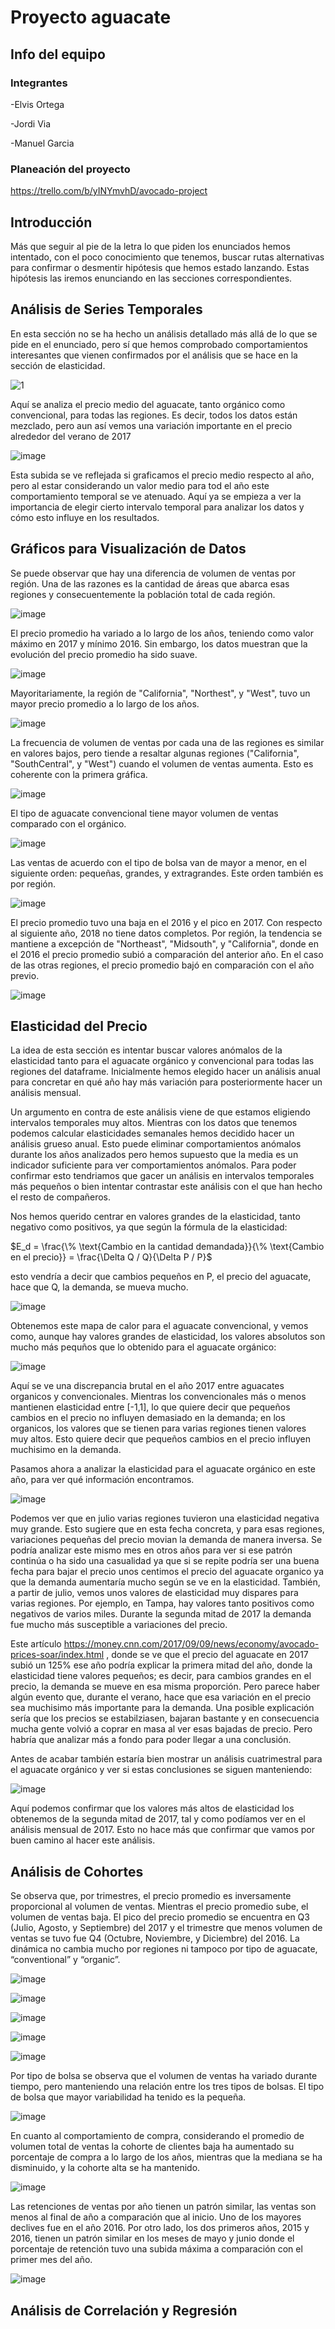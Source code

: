 # Proyecto aguacate 

## Info del equipo

### Integrantes

-Elvis Ortega

-Jordi Via

-Manuel Garcia

### Planeación del proyecto

https://trello.com/b/yINYmvhD/avocado-project

## Introducción

Más que seguir al pie de la letra lo que piden los enunciados hemos intentado, con el poco conocimiento que tenemos, buscar rutas alternativas para confirmar o desmentir hipótesis que hemos estado lanzando. Estas hipótesis las iremos enunciando en las secciones correspondientes.

## Análisis de Series Temporales

En esta sección no se ha hecho un análisis detallado más allá de lo que se pide en el enunciado, pero sí que hemos comprobado comportamientos interesantes que vienen confirmados por el análisis que se hace en la sección de elasticidad.

![1](https://github.com/user-attachments/assets/f426e3db-0249-4e99-bd6d-259cbfa0a492)

Aquí se analiza el precio medio del aguacate, tanto orgánico como convencional, para todas las regiones. Es decir, todos los datos están mezclado, pero aun así vemos una variación importante en el precio alrededor del verano de 2017

![image](https://github.com/user-attachments/assets/992fb346-1eb7-4aad-9357-a59bfabda324)

Esta subida se ve reflejada si graficamos el precio medio respecto al año, pero al estar considerando un valor medio para tod el año este comportamiento temporal se ve atenuado. Aquí ya se empieza a ver la importancia de elegir cierto intervalo temporal para analizar los datos y cómo esto influye en los resultados.

## Gráficos para Visualización de Datos

Se puede observar que hay una diferencia de volumen de ventas por región. Una de las razones es la cantidad de áreas que abarca esas regiones y consecuentemente la población total de cada región.

![image](https://github.com/user-attachments/assets/e6b108dd-a646-48d6-9245-34e6370c01ce)

El precio promedio ha variado a lo largo de los años, teniendo como valor máximo en 2017 y mínimo 2016. Sin embargo, los datos muestran que la evolución del precio promedio ha sido suave.

![image](https://github.com/user-attachments/assets/cc9301c4-4510-4e1c-816c-6ad39d398fc4)

Mayoritariamente, la región de "California", "Northest", y "West", tuvo un mayor precio promedio a lo largo de los años.

![image](https://github.com/user-attachments/assets/372bc161-dd85-4ba2-b3c1-3293a05b3d72)

La frecuencia de volumen de ventas por cada una de las regiones es similar en valores bajos, pero tiende a resaltar algunas regiones ("California", "SouthCentral", y "West") cuando el volumen de ventas aumenta. Esto es coherente con la primera gráfica.

![image](https://github.com/user-attachments/assets/cd8ce721-1313-4968-ba9a-96c5e936db46)

El tipo de aguacate convencional tiene mayor volumen de ventas comparado con el orgánico.

![image](https://github.com/user-attachments/assets/54ead810-5e0f-400f-8f95-33df3ac398a9)

Las ventas de acuerdo con el tipo de bolsa van de mayor a menor, en el siguiente orden: pequeñas, grandes, y extragrandes. Este orden también es por región.

![image](https://github.com/user-attachments/assets/63245519-151a-4e17-a8ec-d106216554cc)

El precio promedio tuvo una baja en el 2016 y el pico en 2017. Con respecto al siguiente año, 2018 no tiene datos completos. Por región, la tendencia se mantiene a excepción de "Northeast", "Midsouth", y "California", donde en el 2016 el precio promedio subió a comparación del anterior año. En el caso de las otras regiones, el precio promedio bajó en comparación con el año previo.

![image](https://github.com/user-attachments/assets/4573e498-c2fd-451b-b54b-fca10b545a53)

## Elasticidad del Precio

La idea de esta sección es intentar buscar valores anómalos de la elasticidad tanto para el aguacate orgánico y convencional para todas las regiones del dataframe. Inicialmente hemos elegido hacer un análisis anual para concretar en qué año hay más variación para posteriormente hacer un análisis mensual.

Un argumento en contra de este análisis viene de que estamos eligiendo intervalos temporales muy altos. Mientras con los datos que tenemos podemos calcular elasticidades semanales hemos decidido hacer un análisis grueso anual. Esto puede eliminar comportamientos anómalos durante los años analizados pero hemos supuesto que la media es un indicador suficiente para ver comportamientos anómalos. Para poder confirmar esto tendriamos que gacer un análisis en intervalos temporales más pequeños o bien intentar contrastar este análisis con el que han hecho el resto de compañeros.

Nos hemos querido centrar en valores grandes de la elasticidad, tanto negativo como positivos, ya que según la fórmula de la elasticidad:

$E_d = \frac{\% \text{Cambio en la cantidad demandada}}{\% \text{Cambio en el precio}} = \frac{\Delta Q / Q}{\Delta P / P}$

esto vendría a decir que cambios pequeños en P, el precio del aguacate, hace que Q, la demanda, se mueva mucho. 

![image](https://github.com/user-attachments/assets/5bc7b56c-7a1f-4671-ab05-23416fd025ac)

Obtenemos este mapa de calor para el aguacate convencional, y vemos como, aunque hay valores grandes de elasticidad, los valores absolutos son mucho más pequños que lo obtenido para el aguacate orgánico:

![image](https://github.com/user-attachments/assets/1b4dcd3b-7f87-44da-8b66-abea881d98e5)

Aquí se ve una discrepancia brutal en el año 2017 entre aguacates organicos y convencionales. Mientras los convencionales más o menos mantienen elasticidad entre [-1,1], lo que quiere decir que pequeños cambios en el precio no influyen demasiado en la demanda; en los organicos, los valores que se tienen para varias regiones tienen valores muy altos. Esto quiere decir que pequeños cambios en el precio influyen muchisimo en la demanda.

Pasamos ahora a analizar la elasticidad para el aguacate orgánico en este año, para ver qué información encontramos.

![image](https://github.com/user-attachments/assets/8a06552b-0e99-4840-8664-ab56e090f1d1)

Podemos ver que en julio varias regiones tuvieron una elasticidad negativa muy grande. Esto sugiere que en esta fecha concreta, y para esas regiones, variaciones pequeñas del precio movian la demanda de manera inversa. Se podría analizar este mismo mes en otros años para ver si ese patrón continúa o ha sido una casualidad ya que si se repite podría ser una buena fecha para bajar el precio unos centimos el precio del aguacate organico ya que la demanda aumentaría mucho según se ve en la elasticidad. También, a partir de julio, vemos unos valores de elasticidad muy dispares para varias regiones. Por ejemplo, en Tampa, hay valores tanto positivos como negativos de varios miles. Durante la segunda mitad de 2017 la demanda fue mucho más susceptible a variaciones del precio.

Este artículo https://money.cnn.com/2017/09/09/news/economy/avocado-prices-soar/index.html , donde se ve que el precio del aguacate en 2017 subió un 125% ese año podría explicar la primera mitad del año, donde la elasticidad tiene valores pequeños; es decir, para cambios grandes en el precio, la demanda se mueve en esa misma proporción. Pero parece haber algún evento que, durante el verano, hace que esa variación en el precio sea muchisimo más importante para la demanda. Una posible explicación sería que los precios se estabilziasen, bajaran bastante y en consecuencia mucha gente volvió a coprar en masa al ver esas bajadas de precio. Pero habría que analizar más a fondo para poder llegar a una conclusión.

Antes de acabar también estaría bien mostrar un análisis cuatrimestral para el aguacate orgánico y ver si estas conclusiones se siguen manteniendo:

![image](https://github.com/user-attachments/assets/6b861684-dc32-4ed4-b628-df67d9a2c552)

Aquí podemos confirmar que los valores más altos de elasticidad los obtenemos de la segunda mitad de 2017, tal y como podíamos ver en el análisis mensual de 2017. Esto no hace más que confirmar que vamos por buen camino al hacer este análisis.

## Análisis de Cohortes

Se observa que, por trimestres, el precio promedio es inversamente proporcional al volumen de ventas. Mientras el precio promedio sube, el volumen de ventas baja. El pico del precio promedio se encuentra en Q3 (Julio, Agosto, y Septiembre) del 2017 y el trimestre que menos volumen de ventas se tuvo fue Q4 (Octubre, Noviembre, y Diciembre) del 2016. La dinámica no cambia mucho por regiones ni tampoco por tipo de aguacate, “conventional” y “organic”.

![image](https://github.com/user-attachments/assets/febf3461-44a1-4f88-b7c3-96b105a03220)

![image](https://github.com/user-attachments/assets/8790a5b6-0362-4f2a-8235-f8cc30324506)

![image](https://github.com/user-attachments/assets/5be7db6f-364f-4464-825a-addef524c1fd)

![image](https://github.com/user-attachments/assets/5c3dde55-0ecd-4186-8a77-0968f25e3eec)

![image](https://github.com/user-attachments/assets/68837276-6646-4a73-8512-c90ba81e6ca5)

Por tipo de bolsa se observa que el volumen de ventas ha variado durante tiempo, pero manteniendo una relación entre los tres tipos de bolsas. El tipo de bolsa que mayor variabilidad ha tenido es la pequeña.

![image](https://github.com/user-attachments/assets/fc17b49e-65fb-423e-ab65-aaaf156c9d65)

En cuanto al comportamiento de compra, considerando el promedio de volumen total de ventas la cohorte de clientes baja ha aumentado su porcentaje de compra a lo largo de los años, mientras que la mediana se ha disminuido, y la cohorte alta se ha mantenido.

![image](https://github.com/user-attachments/assets/32a7361e-a418-4aac-b830-bccfdc18b86b)

Las retenciones de ventas por año tienen un patrón similar, las ventas son menos al final de año a comparación que al inicio. Uno de los mayores declives fue en el año 2016. Por otro lado, los dos primeros años, 2015 y 2016, tienen un patrón similar en los meses de mayo y junio donde el porcentaje de retención tuvo una subida máxima a comparación con el primer mes del año.

![image](https://github.com/user-attachments/assets/5b43e2b0-c530-4324-aa10-bc11d2eb9ffc)

## Análisis de Correlación y Regresión
